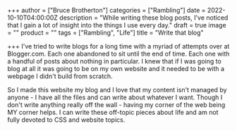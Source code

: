 +++
author = ["Bruce Brotherton"]
categories = ["Rambling"]
date = 2022-10-10T04:00:00Z
description = "While writing these blog posts, I've noticed that I gain a lot of insight into the things I use every day."
draft = true
image = ""
product = ""
tags = ["Rambling", "Life"]
title = "Write that blog"

+++
I've tried to write blogs for a long time with a myriad of attempts over at Blogger.com. Each one abandoned to sit until the end of time. Each one with a handful of posts about nothing in particular. I knew that if I was going to blog at all it was going to be on my own website and it needed to be with a webpage I didn't build from scratch.

So I made this website my blog and I love that my content isn't managed by anyone - I have all the files and can write about whatever I want. Though I don't write anything really off the wall - having my corner of the web being <span style="text-transform: uppercase">my</span> corner helps. I can write these off-topic pieces about life and am not fully devoted to CSS and website topics.